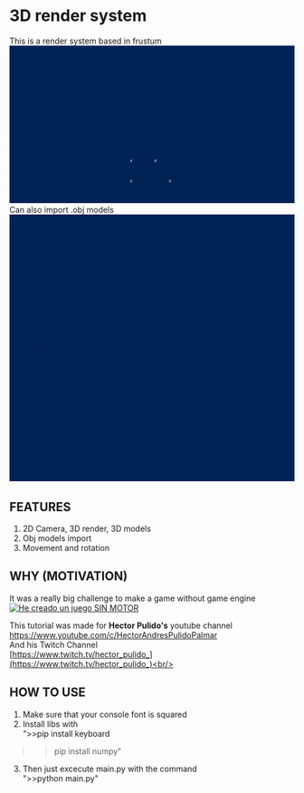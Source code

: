 # 3D render system
This is a render system based in frustum <br/>
![Example](/Images/Cube.gif) <br/>
Can also import .obj models
![Example](/Images/Aircraft.gif) <br/>

## FEATURES
1. 2D Camera, 3D render, 3D models
2. Obj models import
3. Movement and rotation

## WHY (MOTIVATION)
It was a really big challenge to make a game without game engine <br/>
[![He creado un juego SIN MOTOR](https://img.youtube.com/vi/rnXOMoeNsp0/0.jpg)](https://www.youtube.com/watch?v=rnXOMoeNsp0)

This tutorial was made for <b>Hector Pulido's</b> youtube channel <br/>
https://www.youtube.com/c/HectorAndresPulidoPalmar <br/>
And his Twitch Channel<br/>
[https://www.twitch.tv/hector_pulido_](https://www.twitch.tv/hector_pulido_)<br/>


## HOW TO USE
1. Make sure that your console font is squared  <br> 
2. Install libs with <br> 
">>pip install keyboard
>>pip install numpy"
3. Then just excecute main.py with the command <br>
">>python main.py"
